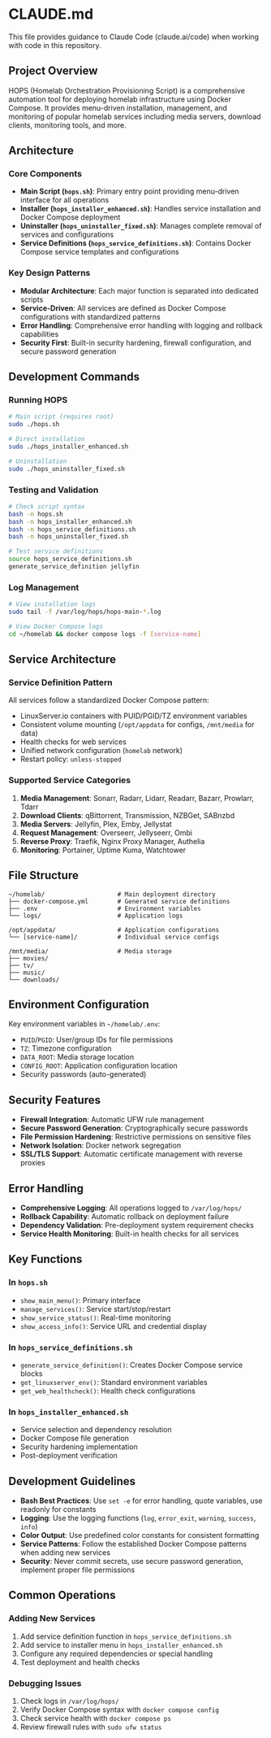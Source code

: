 # CLAUDE.md

This file provides guidance to Claude Code (claude.ai/code) when working with code in this repository.

## Project Overview

HOPS (Homelab Orchestration Provisioning Script) is a comprehensive automation tool for deploying homelab infrastructure using Docker Compose. It provides menu-driven installation, management, and monitoring of popular homelab services including media servers, download clients, monitoring tools, and more.

## Architecture

### Core Components

- **Main Script (`hops.sh`)**: Primary entry point providing menu-driven interface for all operations
- **Installer (`hops_installer_enhanced.sh`)**: Handles service installation and Docker Compose deployment
- **Uninstaller (`hops_uninstaller_fixed.sh`)**: Manages complete removal of services and configurations
- **Service Definitions (`hops_service_definitions.sh`)**: Contains Docker Compose service templates and configurations

### Key Design Patterns

- **Modular Architecture**: Each major function is separated into dedicated scripts
- **Service-Driven**: All services are defined as Docker Compose configurations with standardized patterns
- **Error Handling**: Comprehensive error handling with logging and rollback capabilities
- **Security First**: Built-in security hardening, firewall configuration, and secure password generation

## Development Commands

### Running HOPS
```bash
# Main script (requires root)
sudo ./hops.sh

# Direct installation
sudo ./hops_installer_enhanced.sh

# Uninstallation
sudo ./hops_uninstaller_fixed.sh
```

### Testing and Validation
```bash
# Check script syntax
bash -n hops.sh
bash -n hops_installer_enhanced.sh
bash -n hops_service_definitions.sh
bash -n hops_uninstaller_fixed.sh

# Test service definitions
source hops_service_definitions.sh
generate_service_definition jellyfin
```

### Log Management
```bash
# View installation logs
sudo tail -f /var/log/hops/hops-main-*.log

# View Docker Compose logs
cd ~/homelab && docker compose logs -f [service-name]
```

## Service Architecture

### Service Definition Pattern
All services follow a standardized Docker Compose pattern:
- LinuxServer.io containers with PUID/PGID/TZ environment variables
- Consistent volume mounting (`/opt/appdata` for configs, `/mnt/media` for data)
- Health checks for web services
- Unified network configuration (`homelab` network)
- Restart policy: `unless-stopped`

### Supported Service Categories
1. **Media Management**: Sonarr, Radarr, Lidarr, Readarr, Bazarr, Prowlarr, Tdarr
2. **Download Clients**: qBittorrent, Transmission, NZBGet, SABnzbd
3. **Media Servers**: Jellyfin, Plex, Emby, Jellystat
4. **Request Management**: Overseerr, Jellyseerr, Ombi
5. **Reverse Proxy**: Traefik, Nginx Proxy Manager, Authelia
6. **Monitoring**: Portainer, Uptime Kuma, Watchtower

## File Structure

```
~/homelab/                    # Main deployment directory
├── docker-compose.yml        # Generated service definitions
├── .env                      # Environment variables
└── logs/                     # Application logs

/opt/appdata/                 # Application configurations
└── [service-name]/           # Individual service configs

/mnt/media/                   # Media storage
├── movies/
├── tv/
├── music/
└── downloads/
```

## Environment Configuration

Key environment variables in `~/homelab/.env`:
- `PUID`/`PGID`: User/group IDs for file permissions
- `TZ`: Timezone configuration
- `DATA_ROOT`: Media storage location
- `CONFIG_ROOT`: Application configuration location
- Security passwords (auto-generated)

## Security Features

- **Firewall Integration**: Automatic UFW rule management
- **Secure Password Generation**: Cryptographically secure passwords
- **File Permission Hardening**: Restrictive permissions on sensitive files
- **Network Isolation**: Docker network segregation
- **SSL/TLS Support**: Automatic certificate management with reverse proxies

## Error Handling

- **Comprehensive Logging**: All operations logged to `/var/log/hops/`
- **Rollback Capability**: Automatic rollback on deployment failure
- **Dependency Validation**: Pre-deployment system requirement checks
- **Service Health Monitoring**: Built-in health checks for all services

## Key Functions

### In `hops.sh`
- `show_main_menu()`: Primary interface
- `manage_services()`: Service start/stop/restart
- `show_service_status()`: Real-time monitoring
- `show_access_info()`: Service URL and credential display

### In `hops_service_definitions.sh`
- `generate_service_definition()`: Creates Docker Compose service blocks
- `get_linuxserver_env()`: Standard environment variables
- `get_web_healthcheck()`: Health check configurations

### In `hops_installer_enhanced.sh`
- Service selection and dependency resolution
- Docker Compose file generation
- Security hardening implementation
- Post-deployment verification

## Development Guidelines

- **Bash Best Practices**: Use `set -e` for error handling, quote variables, use readonly for constants
- **Logging**: Use the logging functions (`log`, `error_exit`, `warning`, `success`, `info`)
- **Color Output**: Use predefined color constants for consistent formatting
- **Service Patterns**: Follow the established Docker Compose patterns when adding new services
- **Security**: Never commit secrets, use secure password generation, implement proper file permissions

## Common Operations

### Adding New Services
1. Add service definition function in `hops_service_definitions.sh`
2. Add service to installer menu in `hops_installer_enhanced.sh`
3. Configure any required dependencies or special handling
4. Test deployment and health checks

### Debugging Issues
1. Check logs in `/var/log/hops/`
2. Verify Docker Compose syntax with `docker compose config`
3. Check service health with `docker compose ps`
4. Review firewall rules with `sudo ufw status`